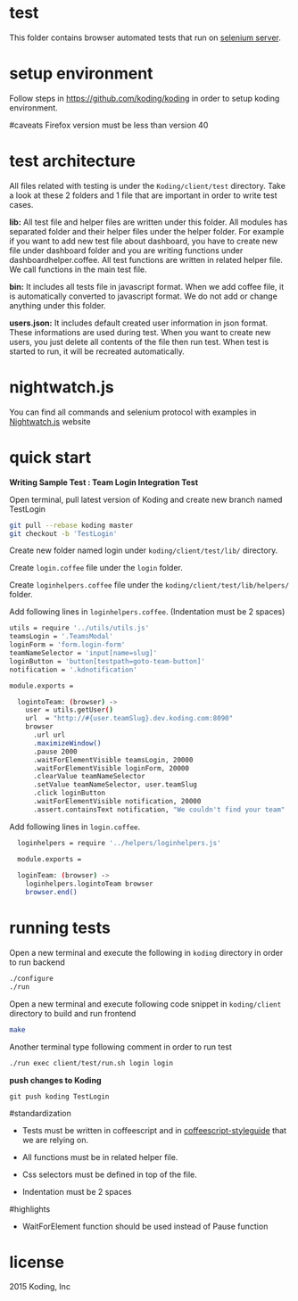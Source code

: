 # test

 This folder contains browser automated tests that run on [selenium server](http://www.seleniumhq.org).

# setup environment

Follow steps in  https://github.com/koding/koding in order to setup koding environment.

#caveats
Firefox version must be less than version 40

# test architecture
 All files related with testing is under the ```Koding/client/test``` directory.
 Take a look at these 2 folders and 1 file that are important in order to write test cases.

**lib:** All test file and helper files are written under this folder.  All modules has separated folder and their helper files under the helper folder. 
For example if you want to add new test file about dashboard, you have to create new file under dashboard folder and you are writing functions under dashboardhelper.coffee. All test functions are written in related helper file. We call functions in the main test file. 
	
**bin:** It includes all tests file in javascript format. When we add coffee file, it is automatically converted to javascript format. We do not add or change anything under this folder. 

**users.json:** It includes default created user information in json format. These informations are used during test. When you want to create new users, you just delete all contents of the file then run test. When test is started to run, it will be recreated automatically.

# nightwatch.js 
You can find all commands and selenium  protocol with examples  in [Nightwatch.js](http://nightwatchjs.org) website

# quick start
**Writing Sample Test : Team Login Integration Test**
	
  Open terminal, pull latest version of Koding and create new branch named TestLogin
  
```sh
git pull --rebase koding master 
git checkout -b 'TestLogin'
```

  Create new folder named login under ```koding/client/test/lib/``` directory.

  Create  ```login.coffee``` file under the ```login``` folder.

  Create ```loginhelpers.coffee``` file under the ```koding/client/test/lib/helpers/``` folder.
  
  Add following lines in ```loginhelpers.coffee```.  (Indentation must be 2 spaces)
```sh
utils = require '../utils/utils.js'
teamsLogin = '.TeamsModal'
loginForm = 'form.login-form'
teamNameSelector = 'input[name=slug]'
loginButton = 'button[testpath=goto-team-button]'
notification = '.kdnotification'

module.exports =

  logintoTeam: (browser) ->
    user = utils.getUser()
    url  = "http://#{user.teamSlug}.dev.koding.com:8090"
    browser
      .url url
      .maximizeWindow()
      .pause 2000
      .waitForElementVisible teamsLogin, 20000
      .waitForElementVisible loginForm, 20000
      .clearValue teamNameSelector
      .setValue teamNameSelector, user.teamSlug
      .click loginButton
      .waitForElementVisible notification, 20000
      .assert.containsText notification, "We couldn't find your team"
```
  Add following lines in ```login.coffee```. 
```sh
  loginhelpers = require '../helpers/loginhelpers.js'

  module.exports =
  
  loginTeam: (browser) ->
    loginhelpers.logintoTeam browser
    browser.end()

```
# running tests

  Open a new terminal and execute the following in ```koding``` directory in order to run backend
```sh
./configure
./run
```

  Open a new terminal and execute following code snippet in ```koding/client``` directory to build and run frontend
```sh
make  
```

  Another terminal type following comment in order to run test
```sh
./run exec client/test/run.sh login login
```

**push changes to Koding**
	
	git push koding TestLogin

#standardization
* Tests must be written in coffeescript and in [coffeescript-styleguide](https://github.com/koding/styleguide-coffeescript) that we are relying on.

* All functions must be in related helper file. 

* Css selectors must be defined in top of the file.

* Indentation must be 2 spaces

#highlights
* WaitForElement function should be used instead of Pause function

# license

2015 Koding, Inc
